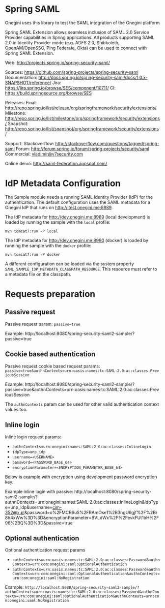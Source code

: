 Spring SAML
====================

Onegini uses this library to test the SAML integration of the Onegini platform

Spring SAML Extension allows seamless inclusion of SAML 2.0 Service Provider capabilities in Spring applications. All products supporting SAML 2.0 in Identity Provider mode (e.g. ADFS 2.0, Shibboleth, OpenAM/OpenSSO, Ping Federate, Okta) can be used to connect with Spring SAML Extension.

Web:
http://projects.spring.io/spring-security-saml/

Sources: https://github.com/spring-projects/spring-security-saml
Documentation: http://docs.spring.io/spring-security-saml/docs/1.0.x-SNAPSHOT/reference/
Jira: https://jira.spring.io/browse/SES/component/10711/
CI: https://build.springsource.org/browse/SES

Releases:
Final: http://repo.spring.io/list/release/org/springframework/security/extensions/
Milestone: http://repo.spring.io/list/milestone/org/springframework/security/extensions/
Snapshot: http://repo.spring.io/list/snapshot/org/springframework/security/extensions/

Support:
Stackoverflow: http://stackoverflow.com/questions/tagged/spring-saml
Forum: http://forum.spring.io/forum/spring-projects/security/saml
Commercial: vladimir@v7security.com

Online demo: http://saml-federation.appspot.com/


IdP Metadata Configuration
==========================

The Sample module needs a running SAML Identity Provider (IdP) for the authentication. The default configuration uses the SAML metadata for a Onegini IdP that 
runs on http://itest.onegini.me:8989. 

The IdP metadata for http://dev.onegini.me:8989 (local development) is loaded by running the sample with the `local` profile:

    mvn tomcat7:run -P local

The IdP metadata for http://dev.onegini.me:8990 (docker) is loaded by running the sample with the `docker` profile:

    mvn tomcat7:run -P docker

A different configuration can be loaded via the system property `SAML_SAMPLE_IDP_METADATA_CLASSPATH_RESOURCE`. This resource must refer to a metadata file on 
the classpath.


Requests preparation
====================

Passive request
---------------

Passive request param: `passive=true`

Example: http://localhost:8080/spring-security-saml2-sample/?passive=true

Cookie based authentication
---------------------------

Passive request cookie based request params: `passive=true&authnContexts=urn:oasis:names:tc:SAML:2.0:ac:classes:PreviousSession`

Example: http://localhost:8080/spring-security-saml2-sample/?passive=true&authnContexts=urn:oasis:names:tc:SAML:2.0:ac:classes:PreviousSession

The `authnContexts` param can be used for other valid authentication context values too.

Inline login
------------

Inline login request params: 

 * `authnContexts=urn:onegini:names:SAML:2.0:ac:classes:InlineLogin`
 * `idpType=unp_idp`
 * `username=<USERNAME>`
 * `password=<PASSWORD_BASE_64>`
 * `encryptionParameter=<ENCRYPTION_PARAMETER_BASE_64>`

Below is example with encryption using development password encryption key.

Example inline login with passive: http://localhost:8080/spring-security-saml2-sample/?authnContexts=urn:onegini:names:SAML:2.0:ac:classes:InlineLogin&idpType=unp_idp&username=cim-352@x.pl&password=o%2FMCR6uS%2FRAmOse1%2B3ngU6gjf%2F%2Br8h4xWw%3D%3D&encryptionParameter=BVLdWx%2F%2FevkFUt1bH%2F96%2BQ%3D%3D&passive=true

Optional authentication
-----------------------

Optional authentication request params

* `authnContexts=urn:oasis:names:tc:SAML:2.0:ac:classes:Password&authnContexts=urn:com:onegini:saml:OptionalAuthentication` 
* `authnContexts=urn:oasis:names:tc:SAML:2.0:ac:classes:Password&authnContexts=urn:com:onegini:saml:OptionalAuthentication&authnContexts=urn:com:onegini:saml:NoRegistration`
 
Example:
 `http://localhost:8080/spring-security-saml2-sample/?authnContexts=urn:oasis:names:tc:SAML:2.0:ac:classes:Password&authnContexts=urn:com:onegini:saml:OptionalAuthentication&authnContexts=urn:com:onegini:saml:NoRegistration`
 